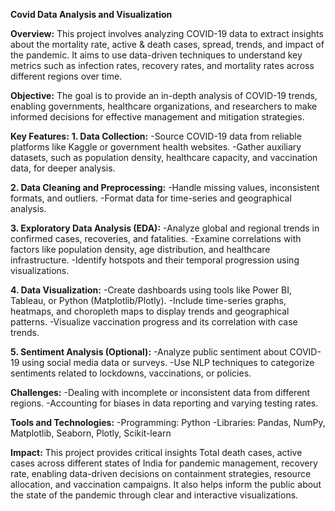 **Covid Data Analysis and Visualization**

**Overview:**
This project involves analyzing COVID-19 data to extract insights about the mortality rate, active & death cases, spread, trends, and impact of the pandemic. It aims to use data-driven techniques to understand key metrics such as infection rates, recovery rates, and mortality rates across different regions over time.

**Objective:**
The goal is to provide an in-depth analysis of COVID-19 trends, enabling governments, healthcare organizations, and researchers to make informed decisions for effective management and mitigation strategies.

**Key Features:**
**1. Data Collection:**
-Source COVID-19 data from reliable platforms like Kaggle or government health websites.
-Gather auxiliary datasets, such as population density, healthcare capacity, and vaccination data, for deeper analysis.

**2. Data Cleaning and Preprocessing:**
-Handle missing values, inconsistent formats, and outliers.
-Format data for time-series and geographical analysis.

**3. Exploratory Data Analysis (EDA):**
-Analyze global and regional trends in confirmed cases, recoveries, and fatalities.
-Examine correlations with factors like population density, age distribution, and healthcare infrastructure.
-Identify hotspots and their temporal progression using visualizations.

**4. Data Visualization:**
-Create dashboards using tools like Power BI, Tableau, or Python (Matplotlib/Plotly).
-Include time-series graphs, heatmaps, and choropleth maps to display trends and geographical patterns.
-Visualize vaccination progress and its correlation with case trends.

**5. Sentiment Analysis (Optional):**
-Analyze public sentiment about COVID-19 using social media data or surveys.
-Use NLP techniques to categorize sentiments related to lockdowns, vaccinations, or policies.

**Challenges:**
-Dealing with incomplete or inconsistent data from different regions.
-Accounting for biases in data reporting and varying testing rates.

**Tools and Technologies:**
-Programming: Python
-Libraries: Pandas, NumPy, Matplotlib, Seaborn, Plotly, Scikit-learn

**Impact:**
This project provides critical insights Total death cases, active cases across different states of India for pandemic management, recovery rate, enabling data-driven decisions on containment strategies, resource allocation, and vaccination campaigns. It also helps inform the public about the state of the pandemic through clear and interactive visualizations.
